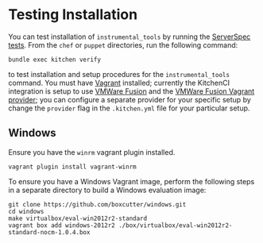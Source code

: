 # Testing Installation

You can test installation of `instrumental_tools` by running the [ServerSpec tests](test/integration/default/serverspec/). From the `chef` or `puppet` directories, run the following command:

```
bundle exec kitchen verify
```

to test installation and setup procedures for the `instrumental_tools` command. You must have [Vagrant](https://www.vagrantup.com/) installed; currently the KitchenCI integration is setup to use [VMWare Fusion](http://www.vmware.com/products/fusion) and the [VMWare Fusion Vagrant provider](https://www.vagrantup.com/vmware); you can configure a separate provider for your specific setup by change the `provider` flag in the `.kitchen.yml` file for your particular setup.

## Windows

Ensure you have the `winrm` vagrant plugin installed.

```
vagrant plugin install vagrant-winrm
```


To ensure you have a Windows Vagrant image, perform the following steps in a separate directory to build a Windows evaluation image:

```
git clone https://github.com/boxcutter/windows.git
cd windows
make virtualbox/eval-win2012r2-standard
vagrant box add windows-2012r2 ./box/virtualbox/eval-win2012r2-standard-nocm-1.0.4.box
```
